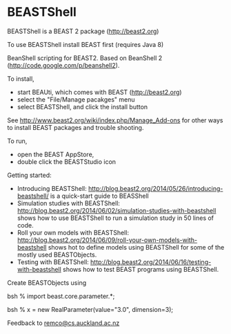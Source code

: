 BEASTShell
==========
BEASTShell is a BEAST 2 package (http://beast2.org)

To use BEASTShell install BEAST first (requires Java 8)

BeanShell scripting for BEAST2. 
Based on BeanShell 2 (http://code.google.com/p/beanshell2).

To install, 
- start BEAUti, which comes with BEAST (http://beast2.org)
- select the "File/Manage pacakges" menu
- select BEASTShell, and click the install button

See http://www.beast2.org/wiki/index.php/Manage_Add-ons for other ways to install BEAST packages and trouble shooting.

To run, 
- open the BEAST AppStore, 
- double click the BEASTStudio icon

Getting started:
- Introducing BEASTShell: http://blog.beast2.org/2014/05/26/introducing-beastshell/ is a quick-start guide to BEASShell
- Simulation studies with BEASTShell: http://blog.beast2.org/2014/06/02/simulation-studies-with-beastshell shows how to use BEASTShell to run a simulation study in 50 lines of code.
- Roll your own models with BEASTShell: http://blog.beast2.org/2014/06/09/roll-your-own-models-with-beastshell shows hot to define models using BEASTShell for some of the mostly used BEASTObjects.
- Testing with BEASTShell: http://blog.beast2.org/2014/06/16/testing-with-beastshell shows how to test BEAST programs using BEASTShell.

Create BEASTObjects using

  bsh % import beast.core.parameter.*;

  bsh % x = new RealParameter(value="3.0", dimension=3);

Feedback to remco@cs.auckland.ac.nz

